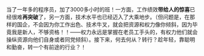 当了一年多的程序员，加了3000多小时的班！一方面，工作绩效**带给人的惊喜**已经很难**再突破**了，另一方面，技术水平也已经迈入了大乘地步。（但问题是，在那样的国企，不会因为你工作出色、技术牛叉，就会把资源和权力像你倾斜，因为毕竟我是新人，不够资格！！——权力永远是掌握在老员工手头的，有权力他们就会操纵资源向他们自身或者同党倾斜）。接下来，何去何从？转行？趁年轻，靠聪明和勤奋，转一个有前途的行业？！